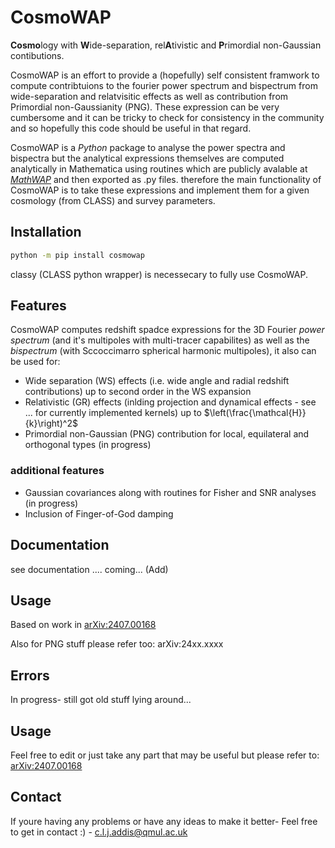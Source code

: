 # CosmoWAP

**Cosmo**logy with **W**ide-separation, rel**A**tivistic and **P**rimordial non-Gaussian contibutions.

CosmoWAP is an effort to provide a (hopefully) self consistent framwork to compute contribtuions to the fourier power spectrum and bispectrum from wide-separation and relatvisitic effects as well as contribution from Primordial non-Gaussianity (PNG).
These expression can be very cumbersome and it can be tricky to check for consistency in the community and so hopefully this code should be useful in that regard.

CosmoWAP is a *Python* package to analyse the power spectra and bispectra but the analytical expressions themselves are computed analytically in Mathematica using routines which are publicly avalable at [*MathWAP*](https://github.com/craddis1/MathWAP) and then exported as .py files. therefore the main functionality of CosmoWAP is to take these expressions and implement them for a given cosmology (from CLASS) and survey parameters.

## Installation

``` sh
python -m pip install cosmowap
```

classy (CLASS python wrapper) is necessecary to fully use CosmoWAP.

## Features

CosmoWAP computes redshift spadce expressions for the 3D Fourier *power spectrum* (and it's multipoles with multi-tracer capabilites) as well as the *bispectrum* (with Sccoccimarro spherical harmonic multipoles), it also can be used for:

- Wide separation (WS) effects (i.e. wide angle and radial redshift contributions) up to second order in the WS expansion
- Relativistic (GR) effects (inlding projection and dynamical effects - see ... for currently implemented kernels) up to $\left(\frac{\mathcal{H}}{k}\right)^2$
- Primordial non-Gaussian (PNG) contribution for local, equilateral and orthogonal types (in progress)

### additional features

- Gaussian covariances along with routines for Fisher and SNR analyses (in progress)
- Inclusion of Finger-of-God damping

## Documentation 

see documentation .... coming... (Add)

## Usage
Based on work in [arXiv:2407.00168](https://arxiv.org/abs/2407.00168) 

Also for PNG stuff please refer too: arXiv:24xx.xxxx


## Errors

In progress- still got old stuff lying around...

## Usage

Feel free to edit or just take any part that may be useful but please refer to:
[arXiv:2407.00168](https://arxiv.org/abs/2407.00168)

## Contact

If youre having any problems or have any ideas to make it better-  Feel free to get in contact :) - c.l.j.addis@qmul.ac.uk
